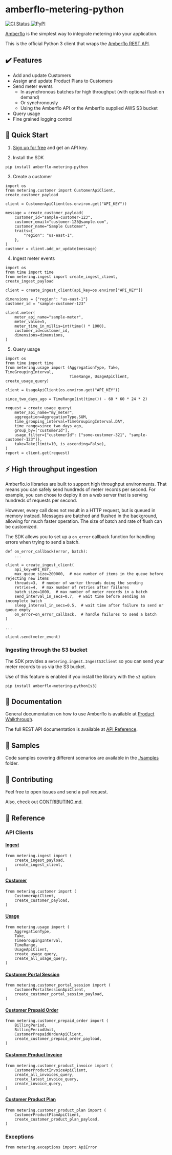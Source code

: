 # amberflo-metering-python

<p>
    <a href="https://github.com/amberflo/metering-python/actions">
        <img alt="CI Status" src="https://github.com/amberflo/metering-python/actions/workflows/tests.yml/badge.svg?branch=main">
    </a>
    <a href="https://pypi.org/project/amberflo-metering-python/">
        <img alt="PyPI" src="https://img.shields.io/pypi/v/amberflo-metering-python">
    </a>
</p>

[Amberflo](https://amberflo.io) is the simplest way to integrate metering into your application.

This is the official Python 3 client that wraps the [Amberflo REST API](https://docs.amberflo.io/docs).

## :heavy_check_mark: Features

- Add and update Customers
- Assign and update Product Plans to Customers
- Send meter events
    - In asynchronous batches for high throughput (with optional flush on demand)
    - Or synchronously
    - Using the Amberflo API or the Amberflo supplied AWS S3 bucket
- Query usage
- Fine grained logging control

## :rocket: Quick Start

1. [Sign up for free](https://ui.amberflo.io/) and get an API key.

2. Install the SDK

```
pip install amberflo-metering-python
```

3. Create a customer

```python3
import os
from metering.customer import CustomerApiClient, create_customer_payload

client = CustomerApiClient(os.environ.get("API_KEY"))

message = create_customer_payload(
    customer_id="sample-customer-123",
    customer_email="customer-123@sample.com",
    customer_name="Sample Customer",
    traits={
        "region": "us-east-1",
    },
)
customer = client.add_or_update(message)
```

4. Ingest meter events

```python3
import os
from time import time
from metering.ingest import create_ingest_client, create_ingest_payload

client = create_ingest_client(api_key=os.environ["API_KEY"])

dimensions = {"region": "us-east-1"}
customer_id = "sample-customer-123"

client.meter(
    meter_api_name="sample-meter",
    meter_value=5,
    meter_time_in_millis=int(time() * 1000),
    customer_id=customer_id,
    dimensions=dimensions,
)
```

5. Query usage

```python3
import os
from time import time
from metering.usage import (AggregationType, Take, TimeGroupingInterval,
                            TimeRange, UsageApiClient, create_usage_query)

client = UsageApiClient(os.environ.get("API_KEY"))

since_two_days_ago = TimeRange(int(time()) - 60 * 60 * 24 * 2)

request = create_usage_query(
    meter_api_name="my_meter",
    aggregation=AggregationType.SUM,
    time_grouping_interval=TimeGroupingInterval.DAY,
    time_range=since_two_days_ago,
    group_by=["customerId"],
    usage_filter={"customerId": ["some-customer-321", "sample-customer-123"]},
    take=Take(limit=10, is_ascending=False),
)
report = client.get(request)
```

## :zap: High throughput ingestion

Amberflo.io libraries are built to support high throughput environments. That
means you can safely send hundreds of meter records per second. For example,
you can chose to deploy it on a web server that is serving hundreds of requests
per second.

However, every call does not result in a HTTP request, but is queued in memory
instead. Messages are batched and flushed in the background, allowing for much
faster operation. The size of batch and rate of flush can be customized.

The SDK allows you to set up a `on_error` callback function for handling errors
when trying to send a batch.

```python3
def on_error_callback(error, batch):
    ...

client = create_ingest_client(
    api_key=API_KEY,
    max_queue_size=200000,  # max number of items in the queue before rejecting new items
    threads=3,  # number of worker threads doing the sending
    retries=4,  # max number of retries after failures
    batch_size=1000,  # max number of meter records in a batch
    send_interval_in_secs=0.7,  # wait time before sending an incomplete batch
    sleep_interval_in_secs=0.5,  # wait time after failure to send or queue empty
    on_error=on_error_callback,  # handle failures to send a batch
)

...

client.send(meter_event)
```

### Ingesting through the S3 bucket

The SDK provides a `metering.ingest.IngestS3Client` so you can send your meter
records to us via the S3 bucket.

Use of this feature is enabled if you install the library with the `s3` option:
```
pip install amberflo-metering-python[s3]
```

## :book: Documentation

General documentation on how to use Amberflo is available at [Product Walkthrough](https://docs.amberflo.io/docs/product-walkthrough).

The full REST API documentation is available at [API Reference](https://docs.amberflo.io/reference).

## :scroll: Samples

Code samples covering different scenarios are available in the [./samples](https://github.com/amberflo/metering-python/blob/main/samples/README.md) folder.

## :construction_worker: Contributing

Feel free to open issues and send a pull request.

Also, check out [CONTRIBUTING.md](https://github.com/amberflo/metering-python/blob/main/CONTRIBUTING.md).

## :bookmark_tabs: Reference

### API Clients

#### [Ingest](https://docs.amberflo.io/reference/post_ingest)

```python3
from metering.ingest import (
    create_ingest_payload,
    create_ingest_client,
)
```

#### [Customer](https://docs.amberflo.io/reference/post_customers)

```python3
from metering.customer import (
    CustomerApiClient,
    create_customer_payload,
)
```

#### [Usage](https://docs.amberflo.io/reference/post_usage)

```python3
from metering.usage import (
    AggregationType,
    Take,
    TimeGroupingInterval,
    TimeRange,
    UsageApiClient,
    create_usage_query,
    create_all_usage_query,
)
```

#### [Customer Portal Session](https://docs.amberflo.io/reference/post_session)

```python3
from metering.customer_portal_session import (
    CustomerPortalSessionApiClient,
    create_customer_portal_session_payload,
)
```

#### [Customer Prepaid Order](https://docs.amberflo.io/reference/post_payments-pricing-amberflo-customer-prepaid)

```python3
from metering.customer_prepaid_order import (
    BillingPeriod,
    BillingPeriodUnit,
    CustomerPrepaidOrderApiClient,
    create_customer_prepaid_order_payload,
)
```

#### [Customer Product Invoice](https://docs.amberflo.io/reference/get_payments-billing-customer-product-invoice)

```python3
from metering.customer_product_invoice import (
    CustomerProductInvoiceApiClient,
    create_all_invoices_query,
    create_latest_invoice_query,
    create_invoice_query,
)
```

#### [Customer Product Plan](https://docs.amberflo.io/reference/post_payments-pricing-amberflo-customer-pricing)

```python3
from metering.customer_product_plan import (
    CustomerProductPlanApiClient,
    create_customer_product_plan_payload,
)
```

### Exceptions

```python3
from metering.exceptions import ApiError
```
